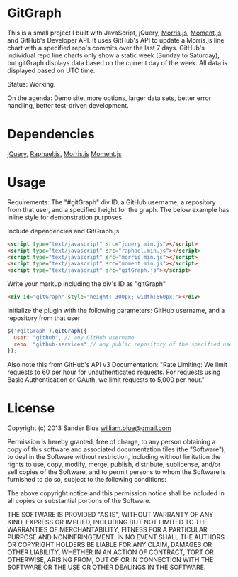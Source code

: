 GitGraph
========
This is a small project I built with JavaScript, jQuery, [Morris.js](http://oesmith.github.com/morris.js/), [Moment.js](http://momentjs.com/) and GitHub's Developer API. It uses GitHub's API to update a Morris.js line chart with a specified repo's commits over the last 7 days. GitHub's individual repo line charts only show a static week (Sunday to Saturday), but gitGraph displays data based on the current day of the week. All data is displayed based on UTC time.

Status: Working.

On the agenda: Demo site, more options, larger data sets, better error handling, better test-driven development.

Dependencies
============
[jQuery](http://jquery.com/),
[Raphael.js](http://raphaeljs.com/),
[Morris.js](http://oesmith.github.com/morris.js/)
[Moment.js](http://momentjs.com/)

Usage
=====
Requirements: The "#gitGraph" div ID, a GitHub username, a repository from that user, and a specified height for the graph. The below example has inline style for demonstration purposes.


Include dependencies and GitGraph.js
``` html
<script type="text/javascript" src="jquery.min.js"></script>
<script type="text/javascript" src="raphael.min.js"></script>
<script type="text/javascript" src="morris.min.js"></script>
<script type="text/javascript" src="moment.min.js"></script>
<script type="text/javascript" src="gitGraph.js"></script>
```


Write your markup including the div's ID as "gitGraph"
``` html
<div id="gitGraph" style="height: 300px; width:660px;"></div>
```


Initialize the plugin with the following parameters: GitHub username, and a repository from that user
``` javascript
$('#gitGraph').gitGraph({
  user: "github", // any GitHub username
  repo: "github-services" // any public repository of the specified username's account
});
```

Also note this from GitHub's API v3 Documentation:
"Rate Limiting:
We limit requests to 60 per hour for unauthenticated requests. For requests using Basic Authentication or OAuth, we limit requests to 5,000 per hour."


License
=======
Copyright (c) 2013 Sander Blue <william.blue@gmail.com>

Permission is hereby granted, free of charge, to any person obtaining a copy
of this software and associated documentation files (the "Software"), to deal
in the Software without restriction, including without limitation the rights
to use, copy, modify, merge, publish, distribute, sublicense, and/or sell
copies of the Software, and to permit persons to whom the Software is furnished
to do so, subject to the following conditions:

The above copyright notice and this permission notice shall be included in all
copies or substantial portions of the Software.

THE SOFTWARE IS PROVIDED "AS IS", WITHOUT WARRANTY OF ANY KIND, EXPRESS OR
IMPLIED, INCLUDING BUT NOT LIMITED TO THE WARRANTIES OF MERCHANTABILITY,
FITNESS FOR A PARTICULAR PURPOSE AND NONINFRINGEMENT. IN NO EVENT SHALL THE
AUTHORS OR COPYRIGHT HOLDERS BE LIABLE FOR ANY CLAIM, DAMAGES OR OTHER
LIABILITY, WHETHER IN AN ACTION OF CONTRACT, TORT OR OTHERWISE, ARISING FROM,
OUT OF OR IN CONNECTION WITH THE SOFTWARE OR THE USE OR OTHER DEALINGS IN
THE SOFTWARE.